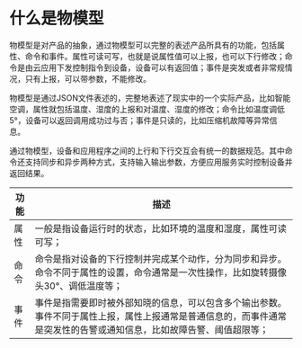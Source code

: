 

# 什么是物模型
物模型是对产品的抽象，通过物模型可以完整的表述产品所具有的功能，包括属性、命令和事件。属性可读可写，也就是说属性值可以上报，也可以下行修改；命令是由云应用下发控制指令到设备，设备可以有返回值；事件是突发或者非常规情况，只有上报，可以带参数，不能修改。

物模型是通过JSON文件表述的，完整地表述了现实中的一个实际产品，比如智能空调，属性就包括温度、湿度的上报和对温度、湿度的修改；命令比如温度调低5°，设备可以返回调用成功过与否；事件是只读的，比如压缩机故障等异常信息。


通过物模型，设备和应用程序之间的上行和下行交互会有统一的数据规范。其中命令还支持同步和异步两种方式，支持输入输出参数，方便应用服务实时控制设备并返回结果。


|功能 | 描述|
|---|---|
|属性| 一般是指设备运行时的状态，比如环境的温度和湿度，属性可读可写；|
|命令 | 命令是指对设备的下行控制并完成某个动作，分为同步和异步。命令不同于属性的设置，命令通常是一次性操作，比如旋转摄像头30°、调低温度等；|
|事件 | 事件是指需要即时被外部知晓的信息，可以包含多个输出参数。事件不同于属性上报，属性上报通常是普通信息的，而事件通常是突发性的告警或通知信息，比如故障告警、阈值超限等；|


